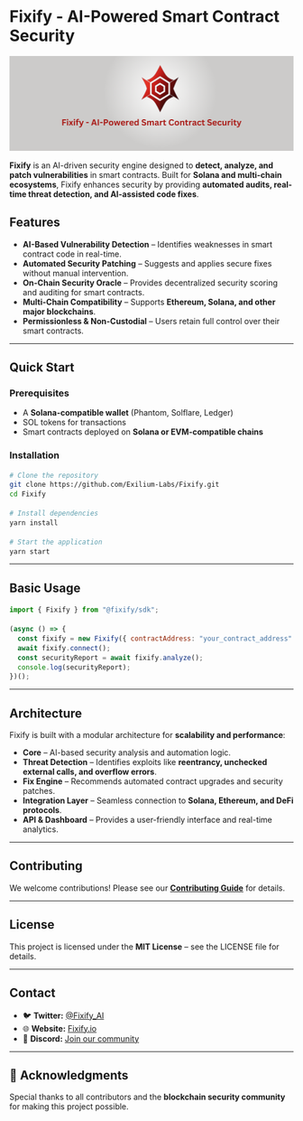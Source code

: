 # Fixify - AI-Powered Smart Contract Security 

![Fixify Banner](https://raw.githubusercontent.com/Exilium-Labs/Fixify/refs/heads/main/Banner.png)

**Fixify** is an AI-driven security engine designed to **detect, analyze, and patch vulnerabilities** in smart contracts. Built for **Solana and multi-chain ecosystems**, Fixify enhances security by providing **automated audits, real-time threat detection, and AI-assisted code fixes**.

## **Features**
- **AI-Based Vulnerability Detection** – Identifies weaknesses in smart contract code in real-time.
- **Automated Security Patching** – Suggests and applies secure fixes without manual intervention.
- **On-Chain Security Oracle** – Provides decentralized security scoring and auditing for smart contracts.
- **Multi-Chain Compatibility** – Supports **Ethereum, Solana, and other major blockchains**.
- **Permissionless & Non-Custodial** – Users retain full control over their smart contracts.

---

## **Quick Start**
### **Prerequisites**
- A **Solana-compatible wallet** (Phantom, Solflare, Ledger)
- SOL tokens for transactions
- Smart contracts deployed on **Solana or EVM-compatible chains**

### **Installation**
```sh
# Clone the repository
git clone https://github.com/Exilium-Labs/Fixify.git
cd Fixify

# Install dependencies
yarn install

# Start the application
yarn start
```

---

## **Basic Usage**
```javascript
import { Fixify } from "@fixify/sdk";

(async () => {
  const fixify = new Fixify({ contractAddress: "your_contract_address" });
  await fixify.connect();
  const securityReport = await fixify.analyze();
  console.log(securityReport);
})();
```

---

## **Architecture**
Fixify is built with a modular architecture for **scalability and performance**:

- **Core** – AI-based security analysis and automation logic.
- **Threat Detection** – Identifies exploits like **reentrancy, unchecked external calls, and overflow errors**.
- **Fix Engine** – Recommends automated contract upgrades and security patches.
- **Integration Layer** – Seamless connection to **Solana, Ethereum, and DeFi protocols**.
- **API & Dashboard** – Provides a user-friendly interface and real-time analytics.

---

## **Contributing**
We welcome contributions! Please see our **[Contributing Guide](#)** for details.

---

## **License**
This project is licensed under the **MIT License** – see the LICENSE file for details.

---

## **Contact**
- 🐦 **Twitter:** [@Fixify_AI](#)
- 🌐 **Website:** [Fixify.io](#)
- 💬 **Discord:** [Join our community](#)

---

## 🙌 **Acknowledgments**
Special thanks to all contributors and the **blockchain security community** for making this project possible.
